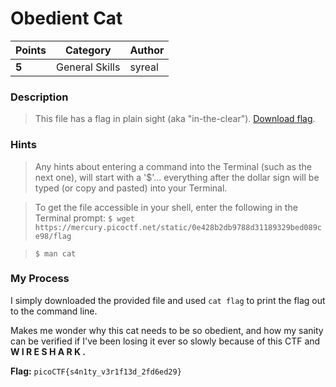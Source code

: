 # Obedient Cat

| Points | Category       | Author |
|--------|----------------|--------|
| **5**  | General Skills | syreal |

### Description
> This file has a flag in plain sight (aka "in-the-clear"). [Download flag](https://mercury.picoctf.net/static/0e428b2db9788d31189329bed089ce98/flag).

### Hints
> Any hints about entering a command into the Terminal (such as the next one), will start with a '$'... everything after the dollar sign will be typed (or copy and pasted) into your Terminal.

> To get the file accessible in your shell, enter the following in the Terminal prompt: `$ wget https://mercury.picoctf.net/static/0e428b2db9788d31189329bed089ce98/flag`

> `$ man cat`

### My Process

I simply downloaded the provided file and used `cat flag` to print the flag out to the command line. 

Makes me wonder why this cat needs to be so obedient, and how my sanity can be verified if I've been losing it ever so slowly because of this CTF and **W I R E S H A R K .**

**Flag:** `picoCTF{s4n1ty_v3r1f13d_2fd6ed29}`
